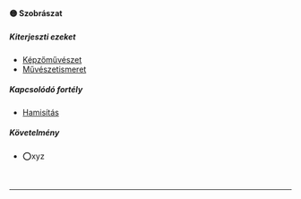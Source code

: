 #### 🟡 Szobrászat

##### Kiterjeszti ezeket

- [Képzőművészet](../kepzettsegek/kepzomuveszet.md)
- [Művészetismeret](../kepzettsegek/muveszetismeret.md)

##### Kapcsolódó fortély

- [Hamisítás](../fortelyok.altalanos/hamisitas.md)

##### Követelmény
- ⭕xyz

<br />

---

